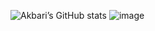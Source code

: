 ![Akbari’s GitHub stats](https://github-readme-stats.vercel.app/api?username=Akbari300&show_icons=true&theme=dark)
![image](https://user-images.githubusercontent.com/32899288/129612595-22da8b7b-6b74-418c-958b-475cb606d879.png)


<!--
**Akbari300/Akbari300** is a ✨ _special_ ✨ repository because its `README.md` (this file) appears on your GitHub profile.

Here are some ideas to get you started:

- 🔭 I’m currently working on ...
- 🌱 I’m currently learning ...
- 👯 I’m looking to collaborate on ...
- 🤔 I’m looking for help with ...
- 💬 Ask me about ...
- 📫 How to reach me: ...
- 😄 Pronouns: ...
- ⚡ Fun fact: ...
-->
